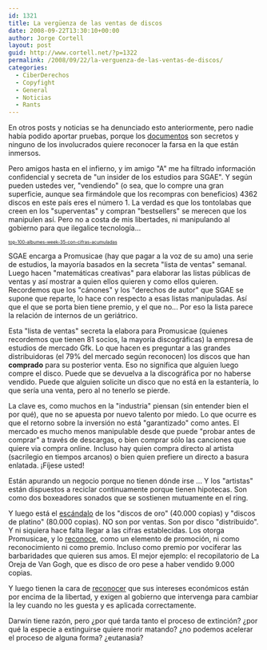```yaml
---
id: 1321
title: La vergüenza de las ventas de discos
date: 2008-09-22T13:30:10+00:00
author: Jorge Cortell
layout: post
guid: http://www.cortell.net/?p=1322
permalink: /2008/09/22/la-verguenza-de-las-ventas-de-discos/
categories:
  - CiberDerechos
  - Copyfight
  - General
  - Noticias
  - Rants
---
```

En otros posts y noticias se ha denunciado esto anteriormente, pero nadie había podido aportar pruebas, porque los <a title="PDF" href="http://www.docstoc.com/docs/document-preview.aspx?doc_id=1527722" target="_blank">documentos</a> son secretos y ninguno de los involucrados quiere reconocer la farsa en la que están inmersos.

Pero amigos hasta en el infierno, y im amigo "A" me ha filtrado información confidencial y secreta de "un insider de los estudios para SGAE". Y según pueden ustedes ver, "vendiendo" (o sea, que lo compre una gran superficie, aunque sea firmándole que los recompras con beneficios) 4362 discos en este país eres el número 1. La verdad es que los tontolabas que creen en los "superventas" y compran "bestsellers" se merecen que los manipulen así. Pero no a costa de mis libertades, ni manipulando al gobierno para que ilegalice tecnología...

<span style="font-size: xx-small"><a href="http://www.docstoc.com/docs/1527722/top-100-albumes-week-35-con-cifras-acumuladas">top-100-albumes-week-35-con-cifras-acumuladas</a></span>

SGAE encarga a Promusicae (hay que pagar a la voz de su amo) una serie de estudios, la mayoría basados en la secreta "lista de ventas" semanal. Luego hacen "matemáticas creativas" para elaborar las listas públicas de ventas y así mostrar a quien ellos quieren y como ellos quieren. Recordemos que los "cánones" y los "derechos de autor" que SGAE se supone que reparte, lo hace con respecto a esas listas manipuladas. Así que el que se porta bien tiene premio, y el que no... Por eso la lista parece la relación de internos de un geriátrico.

Esta "lista de ventas" secreta la elabora para Promusicae (quienes recordemos que tienen 81 socios, la mayoría discográficas) la empresa de estudios de mercado Gfk. Lo que hacen es preguntar a las grandes distribuidoras (el 79% del mercado según reconocen) los discos que han **comprado** para su posterior venta. Eso no significa que alguien luego compre el disco. Puede que se devuelva a la discográfica por no haberse vendido. Puede que alguien solicite un disco que no está en la estantería, lo que sería una venta, pero al no tenerlo se pierde.

La clave es, como muchos en la "industria" piensan (sin entender bien el por qué), que no se apuesta por nuevo talento por miedo. Lo que ocurre es que el retorno sobre la inversión no está "garantizado" como antes. El mercado es mucho menos manipulable desde que puede "probar antes de comprar" a través de descargas, o bien comprar sólo las canciones que quiere via compra online. Incluso hay quien compra directo al artista (sacrilegio en tiempos arcanos) o bien quien prefiere un directo a basura enlatada. ¡Fíjese usted!

Están apurando un negocio porque no tienen dónde irse ... Y los "artistas" están dispuestos a reciclar continuamente porque tienen hipotecas. Son como dos boxeadores sonados que se sostienen mutuamente en el ring.

Y luego está el <a title="http://jenesaispop.com/2008/09/05/en-espana-no-compra-discos-ni-el-tato/" href="http://jenesaispop.com/2008/09/05/en-espana-no-compra-discos-ni-el-tato/" target="_blank">escándalo</a> de los "discos de oro" (40.000 copias) y "discos de platino" (80.000 copias). NO son por ventas. Son por disco "distribuido". Y ni siquiera hace falta llegar a las cifras establecidas. Los otorga Promusicae, y lo <a title="El País" href="http://www.elpais.com/articulo/cultura/discograficas/tapan/cifras/elpepicul/20080220elpepicul_1/Tes" target="_blank">reconoce</a>, como un elemento de promoción, ni como reconocimiento ni como premio. Incluso como premio por vociferar las barbaridades que quieren sus amos. El mejor ejemplo: el recopilatorio de La Oreja de Van Gogh, que es disco de oro pese a haber vendido 9.000 copias.

Y luego tienen la cara de <a title="http://chinchetru.redliberal.com/012567.html" href="http://chinchetru.redliberal.com/012567.html" target="_blank">reconocer</a> que sus intereses económicos están por encima de la libertad, y exigen al gobierno que intervenga para cambiar la ley cuando no les guesta y es aplicada correctamente.

Darwin tiene razón, pero ¿por qué tarda tanto el proceso de extinción? ¿por qué la especie a extinguirse quiere morir matando? ¿no podemos acelerar el proceso de alguna forma? ¿eutanasia?